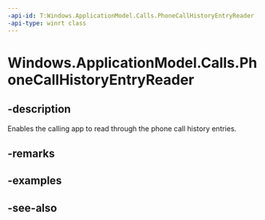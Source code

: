 ----api-id: T:Windows.ApplicationModel.Calls.PhoneCallHistoryEntryReader
-api-type: winrt class
---<!-- Class syntax.public class PhoneCallHistoryEntryReader : Windows.ApplicationModel.Calls.IPhoneCallHistoryEntryReader--># Windows.ApplicationModel.Calls.PhoneCallHistoryEntryReader## -descriptionEnables the calling app to read through the phone call history entries.## -remarks## -examples## -see-also